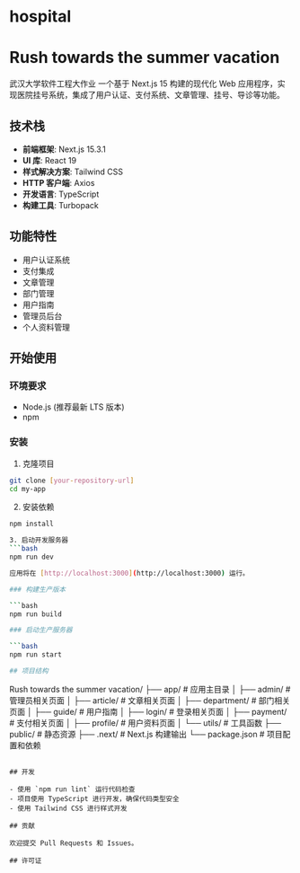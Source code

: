# hospital
# Rush towards the summer vacation
武汉大学软件工程大作业
一个基于 Next.js 15 构建的现代化 Web 应用程序，实现医院挂号系统，集成了用户认证、支付系统、文章管理、挂号、导诊等功能。

## 技术栈

- **前端框架**: Next.js 15.3.1
- **UI 库**: React 19
- **样式解决方案**: Tailwind CSS
- **HTTP 客户端**: Axios
- **开发语言**: TypeScript
- **构建工具**: Turbopack

## 功能特性

- 用户认证系统
- 支付集成
- 文章管理
- 部门管理
- 用户指南
- 管理员后台
- 个人资料管理

## 开始使用

### 环境要求

- Node.js (推荐最新 LTS 版本)
- npm 
### 安装

1. 克隆项目
```bash
git clone [your-repository-url]
cd my-app
```

2. 安装依赖
```bash
npm install

3. 启动开发服务器
```bash
npm run dev

应用将在 [http://localhost:3000](http://localhost:3000) 运行。

### 构建生产版本

```bash
npm run build

### 启动生产服务器

```bash
npm run start

## 项目结构

```
Rush towards the summer vacation/
├── app/                    # 应用主目录
│   ├── admin/             # 管理员相关页面
│   ├── article/           # 文章相关页面
│   ├── department/        # 部门相关页面
│   ├── guide/            # 用户指南
│   ├── login/            # 登录相关页面
│   ├── payment/          # 支付相关页面
│   ├── profile/          # 用户资料页面
│   └── utils/            # 工具函数
├── public/                # 静态资源
├── .next/                # Next.js 构建输出
└── package.json          # 项目配置和依赖
```

## 开发

- 使用 `npm run lint` 运行代码检查
- 项目使用 TypeScript 进行开发，确保代码类型安全
- 使用 Tailwind CSS 进行样式开发

## 贡献

欢迎提交 Pull Requests 和 Issues。

## 许可证

